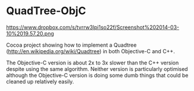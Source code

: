QuadTree-ObjC
=============

https://www.dropbox.com/s/tvrrw3lpi1so22f/Screenshot%202014-03-10%2019.57.20.png

Cocoa project showing how to implement a Quadtree (http://en.wikipedia.org/wiki/Quadtree) in both Objective-C and C++.

The Objective-C version is about 2x to 3x slower than the C++ version despite using the same algorithm. Neither version is particularly optimised although the Objective-C version is doing some dumb things that could be cleaned up relatively easily.

